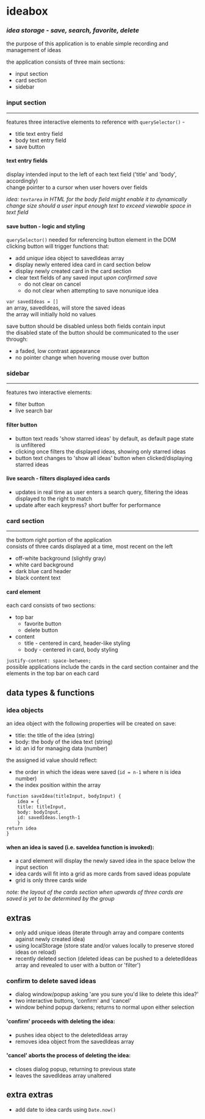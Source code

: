 # ideabox
### _idea storage - save, search, favorite, delete_

the purpose of this application is to enable simple recording and management of ideas  

the application consists of three main sections:
- input section
- card section
- sidebar

### input section  
___
features three interactive elements to reference with `querySelector()` -
- title text entry field
- body text entry field
- save button

#### text entry fields  
display intended input to the left of each text field ('title' and 'body', accordingly)  
change pointer to a cursor when user hovers over fields  

_idea: `textarea` in HTML for the body field might enable it to dynamically change size should a user input enough text to exceed viewable space in text field_

#### save button - logic and styling
 
 `querySelector()` needed for referencing button element in the DOM  
clicking button will trigger functions that:
- add _unique_ idea object to savedIdeas array
- display newly entered idea card in card section below
- display newly created card in the card section
- clear text fields of any saved input _upon confirmed save_<ul><li>do not clear on cancel<li>do not clear when attempting to save nonunique idea</ul>

`var savedIdeas = []`  
an array, savedIdeas, will store the saved ideas  
the array will initially hold no values

save button should be disabled unless both fields contain input  
the disabled state of the button should be communicated to the user through:
- a faded, low contrast appearance
- no pointer change when hovering mouse over button

### sidebar  
___
features two interactive elements:
- filter button
- live search bar
#### filter button
- button text reads 'show starred ideas' by default, as default page state is unfiltered
- clicking once filters the displayed ideas, showing only starred ideas
- button text changes to 'show all ideas' button when clicked/displaying starred ideas
#### live search - filters displayed idea cards
- updates in real time as user enters a search query, filtering the ideas displayed to the right to match
- update after each keypress? short buffer for performance  
### card section  
___
the bottom right portion of the application  
consists of three cards displayed at a time, most recent on the left  
- off-white background (slightly gray)
- white card background
- dark blue card header
- black content text
#### card element
each card consists of two sections:
- top bar<ul><li>favorite button<li>delete button</ul>
- content<ul><li>title - centered in card, header-like styling<li>body - centered in card, body styling</ul>

`justify-content: space-between;`  
possible applications include the cards in the card section container and the elements in the top bar on each card

## data types & functions

### idea objects
an idea object with the following properties will be created on save:
- title: the title of the idea (string)
- body: the body of the idea text (string)
- id: an id for managing data (number)

the assigned id value should reflect: 
- the order in which the ideas were saved (`id = n-1` where n is idea number)
- the index position within the array

```
function saveIdea(titleInput, bodyInput) {
	idea = {
	title: titleInput,
	body: bodyInput,
	id: savedIdeas.length-1
	}
return idea
}
```

#### when an idea is saved (i.e. saveIdea function is invoked):  
- a card element will display the newly saved idea in the space below the input section
- idea cards will fit into a grid as more cards from saved ideas populate
- grid is only three cards wide

_note: the layout of the cards section when upwards of three cards are saved is yet to be determined by the group_

## extras
- only add unique ideas (iterate through array and compare contents against newly created idea)
- using localStorage (store state and/or values locally to preserve stored ideas on reload)
- recently deleted section (deleted ideas can be pushed to a deletedIdeas array and revealed to user with a button or 'filter')

### confirm to delete saved ideas
- dialog window/popup asking 'are you sure you'd like to delete this idea?'
- two interactive buttons, 'confirm' and 'cancel'  
- window behind popup darkens; returns to normal upon either selection  

#### 'confirm' proceeds with deleting the idea:
- pushes idea object to the deletedIdeas array
- removes idea object from the savedIdeas array

#### 'cancel' aborts the process of deleting the idea:
- closes dialog popup, returning to previous state
- leaves the savedIdeas array unaltered

## extra extras
- add date to idea cards using `Date.now()`



